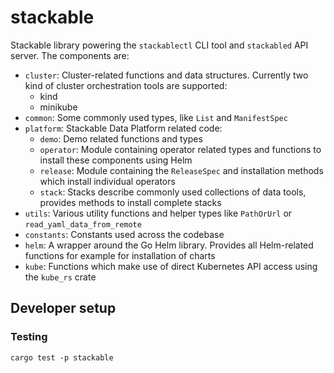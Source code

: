 # stackable

Stackable library powering the `stackablectl` CLI tool and `stackabled` API server. The components are:

- `cluster`: Cluster-related functions and data structures. Currently two kind of cluster orchestration tools are
  supported:
  - kind
  - minikube
- `common`: Some commonly used types, like `List` and `ManifestSpec`
- `platform`: Stackable Data Platform related code:
  - `demo`: Demo related functions and types
  - `operator`: Module containing operator related types and functions to install these components using Helm
  - `release`: Module containing the `ReleaseSpec` and installation methods which install individual operators
  - `stack`: Stacks describe commonly used collections of data tools, provides methods to install complete stacks
- `utils`: Various utility functions and helper types like `PathOrUrl` or `read_yaml_data_from_remote`
- `constants`: Constants used across the codebase
- `helm`: A wrapper around the Go Helm library. Provides all Helm-related functions for example for installation of
  charts
- `kube`: Functions which make use of direct Kubernetes API access using the `kube_rs` crate

## Developer setup

### Testing

```shell
cargo test -p stackable
```
